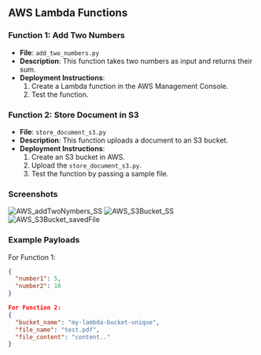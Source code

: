 ## AWS Lambda Functions

### Function 1: Add Two Numbers
- **File**: `add_two_numbers.py`
- **Description**: This function takes two numbers as input and returns their sum.
- **Deployment Instructions**:
  1. Create a Lambda function in the AWS Management Console.
  2. Test the function.

### Function 2: Store Document in S3
- **File**: `store_document_s3.py`
- **Description**: This function uploads a document to an S3 bucket.
- **Deployment Instructions**:
  1. Create an S3 bucket in AWS.
  2. Upload the `store_document_s3.py`.
  3. Test the function by passing a sample file.


 ### Screenshots
![AWS_addTwoNymbers_SS](https://github.com/user-attachments/assets/bdc033cc-c4c1-4842-83d9-0ac3620f3dac)
![AWS_S3Bucket_SS](https://github.com/user-attachments/assets/71506297-5a47-4854-b388-4946289844cd)
![AWS_S3Bucket_savedFile](https://github.com/user-attachments/assets/c81df564-6053-407c-9527-2d2a843f385c)


### Example Payloads
For Function 1:
```json
{
  "number1": 5,
  "number2": 10
}

For Function 2:
{
  "bucket_name": "my-lambda-bucket-unique",
  "file_name": "test.pdf",
  "file_content": "content.."
}

